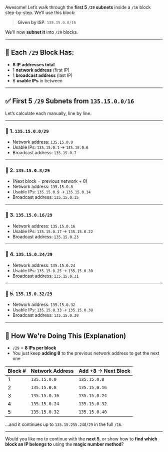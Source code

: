 Awesome! Let’s walk through the **first 5 `/29` subnets** inside a `/16` block step-by-step. We’ll use this block:

> **Given by ISP**: `135.15.0.0/16`

We'll now **subnet it** into `/29` blocks.

---

## 🔢 **Each `/29` Block Has:**

- **8 IP addresses total**
- 1 **network address** (first IP)
- 1 **broadcast address** (last IP)
- 6 **usable IPs** in between

---

## ✅ First 5 `/29` Subnets from `135.15.0.0/16`

Let’s calculate each manually, line by line.

---

### 🔹 1. `135.15.0.0/29`

- Network address: `135.15.0.0`
- Usable IPs: `135.15.0.1` → `135.15.0.6`
- Broadcast address: `135.15.0.7`

---

### 🔹 2. `135.15.0.8/29`

- (Next block = previous network + 8)
- Network address: `135.15.0.8`
- Usable IPs: `135.15.0.9` → `135.15.0.14`
- Broadcast address: `135.15.0.15`

---

### 🔹 3. `135.15.0.16/29`

- Network address: `135.15.0.16`
- Usable IPs: `135.15.0.17` → `135.15.0.22`
- Broadcast address: `135.15.0.23`

---

### 🔹 4. `135.15.0.24/29`

- Network address: `135.15.0.24`
- Usable IPs: `135.15.0.25` → `135.15.0.30`
- Broadcast address: `135.15.0.31`

---

### 🔹 5. `135.15.0.32/29`

- Network address: `135.15.0.32`
- Usable IPs: `135.15.0.33` → `135.15.0.38`
- Broadcast address: `135.15.0.39`

---

## 🧠 How We're Doing This (Explanation)

- `/29` = **8 IPs per block**
- You just keep **adding 8** to the previous network address to get the next one

|Block #|Network Address|Add +8 → Next Block|
|---|---|---|
|1|`135.15.0.0`|`135.15.0.8`|
|2|`135.15.0.8`|`135.15.0.16`|
|3|`135.15.0.16`|`135.15.0.24`|
|4|`135.15.0.24`|`135.15.0.32`|
|5|`135.15.0.32`|`135.15.0.40`|

...and it continues up to `135.15.255.248/29` in the full `/16`.

---

Would you like me to continue with the **next 5**, or show how to **find which block an IP belongs to** using the **magic number method**?
